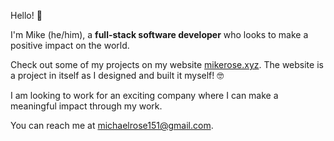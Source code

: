 Hello! 👋

I'm Mike (he/him), a **full-stack software developer** who looks to make a positive impact on the world.

Check out some of my projects on my website [mikerose.xyz](https://mikerose.xyz/). The website is a project in itself as I designed and built it myself! 🤓

I am looking to work for an exciting company where I can make a meaningful impact through my work.

You can reach me at michaelrose151@gmail.com.
  
